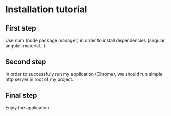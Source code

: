 # Installation tutorial

## First step
Use npm (node package manager) in order to install dependencies (angular, angular-material...).

## Second step
In order to successfuly run my application (Chrome), we should run simple http server in root of my project.

## Final step
Enjoy the application.
